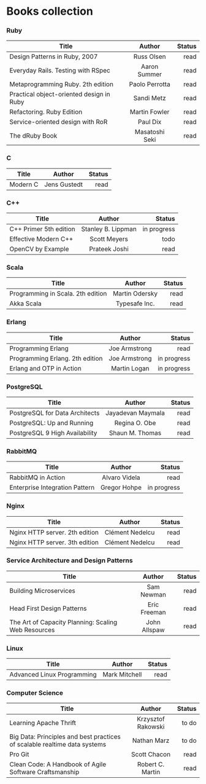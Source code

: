 # Books collection

### Ruby

| Title         | Author          | Status  |
| ------------- |:-------------:  | -----:|
| Design Patterns in Ruby, 2007      | Russ Olsen   | read |
| Everyday Rails. Testing with RSpec      | Aaron Summer        |   read |
| Metaprogramming Ruby. 2th edition | Paolo Perrotta        |    read |
| Practical object-oriented design in Ruby | Sandi Metz        |    read |
| Refactoring. Ruby Edition | Martin Fowler       |    read |
| Service-oriented design with RoR | Paul Dix       |    read |
| The dRuby Book | Masatoshi Seki       |    read |

### C

| Title         | Author          | Status  |
| ------------- |:-------------:  | -----:|
| Modern C       | Jens Gustedt   | read |

### C++

| Title         | Author          | Status  |
| ------------- |:-------------:  | -----:|
| C++ Primer 5th edition       | Stanley B. Lippman   | in progress |
| Effective Modern C++      | Scott Meyers        |   todo |
| OpenCV by Example      | Prateek Joshi        |   read |

### Scala

| Title         | Author          | Status  |
| ------------- |:-------------:  | -----:|
| Programming in Scala. 2th edition       | Martin Odersky   | read |
| Akka Scala       | Typesafe Inc.   | read |

### Erlang

| Title         | Author          | Status  |
| ------------- |:-------------:  | -----:|
| Programming Erlang       | Joe Armstrong   | read |
| Programming Erlang. 2th edition       | Joe Armstrong   | in progress |
| Erlang and OTP in Action       | Martin Logan   | in progress |

### PostgreSQL

| Title         | Author          | Status  |
| ------------- |:-------------:  | -----:|
| PostgreSQL for Data Architects       | Jayadevan Maymala   | read |
| PostgreSQL: Up and Running       | Regina O. Obe   | read |
| PostgreSQL 9 High Availability        | Shaun M. Thomas   | read |

### RabbitMQ

| Title         | Author          | Status  |
| ------------- |:-------------:  | -----:|
| RabbitMQ in Action       | Alvaro Videla   | read |
| Enterprise Integration Pattern       | Gregor Hohpe   | in progress |

### Nginx

| Title         | Author          | Status  |
| ------------- |:-------------:  | -----:|
| Nginx HTTP server. 2th edition       | Clément Nedelcu   | read |
| Nginx HTTP server. 3th edition       | Clément Nedelcu   | read |

### Service Architecture and Design Patterns

| Title         | Author          | Status  |
| ------------- |:-------------:  | -----:|
| Building Microservices       | Sam Newman   | read |
| Head First Design Patterns       | Eric Freeman   | read |
| The Art of Capacity Planning: Scaling Web Resources       | John Allspaw   | read |

### Linux

| Title         | Author          | Status  |
| ------------- |:-------------:  | -----:|
| Advanced Linux Programming       | Mark Mitchell   | read |

### Computer Science

| Title         | Author          | Status  |
| ------------- |:-------------:  | -----:|
| Learning Apache Thrift       | Krzysztof Rakowski   | to do |
| Big Data: Principles and best practices of scalable realtime data systems       | Nathan Marz    | to do |
| Pro Git       | Scott Chacon    | read |
| Clean Code: A Handbook of Agile Software Craftsmanship       | Robert C. Martin     | read |
